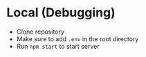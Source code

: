 # Local (Debugging)
- Clone repository
- Make sure to add `.env` in the root directory
- Run `npm start` to start server